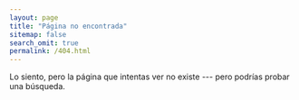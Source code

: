 ```yaml
---
layout: page
title: "Página no encontrada"
sitemap: false
search_omit: true
permalink: /404.html
---  
```


Lo siento, pero la página que intentas ver no existe --- pero podrías probar una búsqueda.

<script type="text/javascript">
  var GOOG_FIXURL_LANG = 'en';
  var GOOG_FIXURL_SITE = '{{ site.url }}'
</script>
<script type="text/javascript"
  src="//linkhelp.clients.google.com/tbproxy/lh/wm/fixurl.js">
</script>
